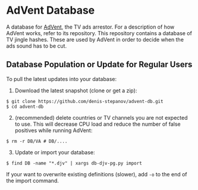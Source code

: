 # AdVent Database
A database for [AdVent](https://github.com/denis-stepanov/advent), the TV ads arrestor. For a description of how AdVent works, refer to its repository. This repository contains a database of TV jingle hashes. These are used by AdVent in order to decide when the ads sound has to be cut.

## Database Population or Update for Regular Users
To pull the latest updates into your database:

1. Download the latest snapshot (clone or get a zip):
```
$ git clone https://github.com/denis-stepanov/advent-db.git
$ cd advent-db
```
2. (recommended) delete countries or TV channels you are not expected to use. This will decrease CPU load and reduce the number of false positives while running AdVent:
```
$ rm -r DB/VA # DB/....
```
3. Update or import your database:
```
$ find DB -name "*.djv" | xargs db-djv-pg.py import
```
If your want to overwrite existing definitions (slower), add `-o` to the end of the import command.

